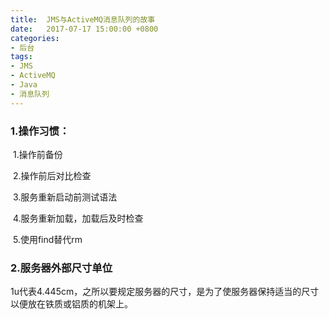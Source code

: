 ```yaml
---
title:  JMS与ActiveMQ消息队列的故事
date:   2017-07-17 15:00:00 +0800
categories:
- 后台
tags:
- JMS
- ActiveMQ
- Java
- 消息队列
---
```



### 1.操作习惯：

​	1.操作前备份

​	2.操作前后对比检查

​	3.服务重新启动前测试语法

​	4.服务重新加载，加载后及时检查

​	5.使用find替代rm

### 2.服务器外部尺寸单位

1u代表4.445cm，之所以要规定服务器的尺寸，是为了使服务器保持适当的尺寸以便放在铁质或铝质的机架上。